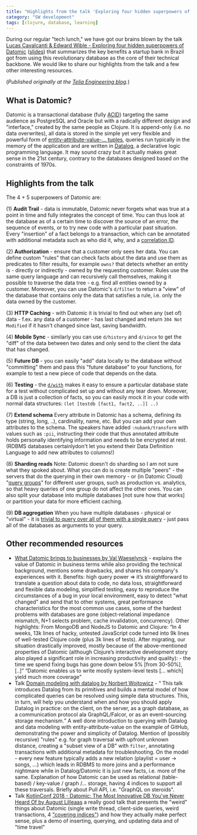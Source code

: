 ```yaml
---
title: "Highlights from the talk 'Exploring four hidden superpowers of Datomic'"
category: "SW development"
tags: [clojure, database, learning]
---
```


During our regular "tech lunch," we have got our brains blown by the talk [Lucas Cavalcanti & Edward Wible - Exploring four hidden superpowers of Datomic](https://youtu.be/7lm3K8zVOdY) ([slides](https://www.slideshare.net/lucascavalcantisantos/exploring-four-datomic-superpowers)) that summarizes the key benefits a startup bank in Brazil got from using this revolutionary database as the core of their technical backbone. We would like to share our highlights from the talk and a few other interesting resources.

<!--more-->

(_Published originally at the [Telia Engineering blog](https://engineering.telia.no/blog/talk-exploring-four-hidden-superpowers-of-datomic)._)

## What is Datomic?

Datomic is a transactional database (fully [ACID](https://docs.datomic.com/on-prem/acid.html)) targeting the same audience as PostgreSQL and Oracle but with a radically different design and "interface," created by the same people as Clojure. It is append-only (i.e. no data overwrites), all data is stored in the simple yet very flexible and powerful form of [entity-attribute-value-... tuples](https://docs.datomic.com/cloud/whatis/data-model.html), queries run typically in the memory of the application and are written in [Datalog](https://docs.datomic.com/on-prem/query.html), a declarative logic programming language. It may sound crazy but it actually makes great sense in the 21st century, contrary to the databases designed based on the constraints of 1970s.

## Highlights from the talk

The 4 + 5 superpowers of Datomic are:

(1) **Audit Trail** - data is immutable, Datomic never forgets what was true at a point in time and fully integrates the concept of time. You can thus look at the database as of a certain time to discover the source of an error, the sequence of events, or to try new code with a particular past situation. Every "insertion" of a fact belongs to a transaction, which can be annotated with additional metadata such as who did it, why, and a [correlation ID](https://docs.microsoft.com/en-us/azure/architecture/microservices/logging-monitoring#distributed-tracing).


(2) **Authorization** - ensure that a customer only sees her data. You can define custom "rules" that can check facts about the data and use them as predicates to filter results, for example `owns?` that detects whether an entity is - directly or indirectly - owned by the requesting customer. Rules use the same query language and can recursively call themselves, making it possible to traverse the data tree - e.g. find all entities owned by a customer. Moreover, you can use Datomic's `d/filter` to return a "view" of the database that contains only the data that satisfies a rule, i.e. only the data owned by the customer.

(3) **HTTP Caching** - with Datomic it is trivial to find out when any (set of) data - f.ex. any data of a customer - has last changed and return `304 Not Modified` if it hasn't changed since last, saving bandwidth.

(4) **Mobile Sync** - similarly you can use `d/history` and `d/since` to get the "diff" of the data between two dates and only send to the client the data that has changed.

(5) **Future DB** - you can easily "add" data locally to the database without "committing" them and pass this "future database" to your functions, for example to test a new piece of code that depends on the data.

(6) **Testing** - the [`d/with`](https://docs.datomic.com/on-prem/clojure/index.html#datomic.api/with) makes it easy to ensure a particular database state for a test without complicated set up and without any tear down. Moreover, a DB is just a collection of facts, so you can easily mock it in your code with normal data structures: `(let [testdb [fact1, fact2, ..]] ..)`

(7) **Extend schema** Every attribute in Datomic has a schema, defining its type (string, long, ..), cardinality, name, etc. But you can add your own attributes to the schema. The speakers have added `:nubank/transform` with values such as `:pii`, instructing their code that thus annotated attribute holds personally identifying information and needs to be encrypted at rest. (RDBMS databases certainlydon't let you extend their Data Definition Language to add new attributes to columns!)

(8) **Sharding reads** Note: Datomic doesn't do sharding so I am not sure what they spoked about. What you can do is create multiple "peers" - the servers that do the querying in their own memory - or (in Datomic Cloud) "[query groups](https://docs.datomic.com/cloud/whatis/architecture.html#query-groups)" for different user groups, such as production vs. analytics, so that heavy queries of one group do not affect the other ones. You can also split your database into multiple databases [not sure how that works] or partition your data for more efficient caching.

(9) **DB aggregation** When you have multiple databases - physical or "virtual" - it is [trivial to query over all of them with a single query](https://cjohansen.no/querying-across-datomic-databases/) - just pass all of the databases as arguments to your query.


## Other recommended resources

* [What Datomic brings to businesses by Val Waeselynck](https://medium.com/@val.vvalval/what-datomic-brings-to-businesses-e2238a568e1c) - explains the value of Datomic in business terms while also providing the technical background, mentions some drawbacks, and shares his company's experiences with it. Benefits: high query power => it’s straightforward to translate a question about data to code, no data loss, straightforward and flexible data modeling, simplified testing, easy to reproduce the circumstances of a bug in your local environment, easy to detect "what changed" and send that to other systems, great performance characteristics for the most common use cases, some of the hardest problems with databases are gone (object-relational impedance mismatch, N+1 selects problem, cache invalidation, concurrency). Other highlights: From MongoDB and NodeJS to Datomic and Clojure: <q>In 4 weeks, 13k lines of hacky, untested JavaScript code turned into 9k lines of well-tested Clojure code (plus 3k lines of tests). After migrating, our situation drastically improved, mostly because of the above-mentioned properties of Datomic (although Clojure’s interactive development story also played a significant role in increasing productivity and quality): - the time we spend fixing bugs has gone down below 5% [from 30-50%], [..]</q> <q>Datomic enables us to write mostly system-level tests [... which] yield much more coverage</q>
* Talk [Domain modeling with datalog by Norbert Wojtowicz](https://youtu.be/oo-7mN9WXTw) - <q> This talk introduces Datalog from its primitives and builds a mental model of how complicated queries can be resolved using simple data structures. This, in turn, will help you understand when and how you should apply Datalog in practice: on the client, on the server, as a graph database, as a communication protocol ala GraphQL/Falcor, or as an event-sourcing storage mechanism.</q> A well done introduction to querying with Datalog and data modeling with entity-attribute-value on the example of GitHub, demonstrating the power and simplicity of Datalog. Mention of (possibly recursive) "rules" e.g. for graph traversal with upfront unknown distance, creating a "subset view of a DB" with `filter`, annotating transactions with additional metadata for troubleshooting. On the model - every new feature typically adds a new relation (playlist = user -> songs, ...) which leads in RDBMS to more joins and a performance nightmare while in Datalog/Datomic it is just new facts, i.e. more of the same. Explanation of how Datomic can be used as relational (table-based) / key-value / graph /... storage, having 4 indices to support all these traversals. Briefly about Pull API, i.e. "GraphQL on steroids".
* Talk [KotlinConf 2018 - Datomic: The Most Innovative DB You've Never Heard Of by August Lilleaas](https://youtu.be/hicQvxdKvnc) a really good talk that presents the "weird" things about Datomic (single write thread, client-side queries, weird transactions, 4 ["covering indices"](https://en.wikipedia.org/wiki/Database_index#Covering_index)) and how they actually make perfect sense, plus a demo of inserting, querying, and updating data and of "time travel"
